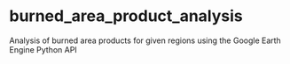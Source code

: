 # burned_area_product_analysis
Analysis of burned area products for given regions using the Google Earth Engine Python API
